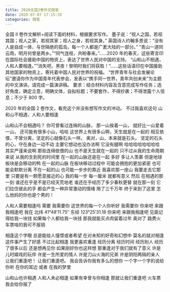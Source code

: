 ```yaml
---
title: 2020全国2卷作文随笔
date: 2020-07-07 17:15:35
categories: 随笔
---
```


全国 Ⅱ 卷作文解析+阅读下面的材料，根据要求写作。
墨子说：“视人之国，若视其国；视人之家，若视其家；视人之身，若视其身。”
英国诗人约翰多恩说：“没有人是自成一体、与世隔绝的孤岛，每一个人都是广袤大陆的一部分。”
“青山一道同云雨，明月何曾是两乡。”“同气连枝，共盼春来。”……2020 年的春天，这些寄言印在国际社会援助中国的物资上，表达了世界人民对中国的支持。
“山和山不相遇，人和人要相逢。”“消失吧，黑夜！黎明时我们将获胜！”……这些话语印在中国援助其他国家的物资上，寄托着中国人民对世界的祝福。
“世界青年与社会发展论坛”邀请你作为中国青年代表参会，发表以“携手同一世界，青年共创未来”为主题的中文演讲。请完成一篇演讲稿。
要求：结合材料内容及含意完成写作任务；选好角度，确定立意，明确文体，自拟标题；不要套作，不得抄袭；不得泄露个人信息；不少于 800 字。

2020 年的全国 2 卷作文，看完这个并没有想写作文的冲动。
不过我喜欢这句 山和山不相遇，人和人要相逢

山和山不会相遇吗？
你可曾看过连绵的山脉，
那一山挨着一山，
就好比一山爱着一山，
还可能有很多小山，哈哈
这世界上有很多山啊，天生就是在一起的
相互依偎，不曾分离，坚定的心就像石头一样。
奥对，山，本来就是石头。
坚定的石头的心，守在身边一动不动
主要它想动也没办法啊
它没有腿啊
哈哈哈哈哈哈哈哈
其实严谨来说啊
那些连绵依偎的山
也不是天生就在一起的
只不过从我的生命周期来说
从我的生到死的时间里
在一起的山脉还是在一起
多好
多让人羡慕
但是地球板块是会移动的鸭
在一起的山脉
在板块移动过程中
可能会拥抱的更加紧密
也可能会默默分离
不在一起的山
也可能一步步的靠近
我喜欢那一座山
我要走去它那里
只要是有一颗愿意接近的心
我的每一步
每一厘米
就都有意义
然后
在相遇的那一刻
谁还在乎是不是已经天荒地老
谁还在乎经历了多少春秋更替
就在那一刻
它们拉住彼此的手
都会产生一种异常激动的情绪
用了三千万年
终于来到了这里
怎么他妈的你也是个男的！

人和人需要相逢吗
需要
我需要你
这世界的每一个人你听好
我需要你
你来吧
来跟我相逢吧
我在
北纬 41°48′11.75″
东经 123°25′31.18
你来吧
来跟我相逢吧
见面记得给我一块钱
如果每个人都给我一块钱
那我就能买点肉留着过年
奥对了
路费火车票啥的我可不报销

相逢这个字眼
总是能给人憧憬或者希望
在对未知的好奇和幻想中
莫名的就对相逢这件事产生了好感
不过比起相逢
我更喜欢重逢
经历分离
经历时间
经历别人
经历了很多以后
还是想再见你
如果刚好你也这样想
那重逢对于我们就有了意义
许是儿时嬉戏的玩伴
许是一生所爱的情人
许是刀山火海的兄弟
许是阴阳两隔的亲人
让我们重逢吧！
让我们重逢吧。
我会告诉你我有多么的想你
一个字一个字的说给你听
在你的耳边
或者
在我的梦里

山和山也许相遇
人和人未必相逢
如果有幸曾与你相逢
那就让我们重逢吧
火车票我会给你报了
